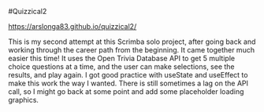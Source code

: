 #Quizzical2

https://arslonga83.github.io/quizzical2/

This is my second attempt at this Scrimba solo project, after going back and working through the career path from the beginning. It came together much easier this time! It uses the Open Trivia Database API to get 5 multiple choice questions at a time, and the user can make selections, see the results, and play again. I got good practice with useState and useEffect to make this work the way I wanted. There is still sometimes a lag on the API call, so I might go back at some point and add some placeholder loading graphics.

